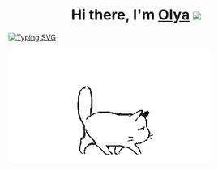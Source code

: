<h1 align="center">Hi there, I'm <a href="https://github.com/Olya-Leb" target="_blank">Olya</a> 
<img src="https://github.com/blackcater/blackcater/raw/main/images/Hi.gif" height="32"/></h1>

[![Typing SVG](https://readme-typing-svg.herokuapp.com?color=%2336BCF7&lines=Student)](https://git.io/typing-svg)

<img src="https://github.com/Olya-Leb/Olya-Leb/blob/main/cat.gif" alt="The Unlimited" widht="600">
